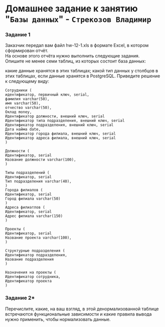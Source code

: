 # Домашнее задание к занятию "`Базы данных`" - `Стрекозов Владимир`

### Задание 1
Заказчик передал вам файл hw-12-1.xls в формате Excel, в котором сформирован отчёт.  
На основе этого отчёта нужно выполнить следующие задания.  
Опишите не менее семи таблиц, из которых состоит база данных:


какие данные хранятся в этих таблицах;
какой тип данных у столбцов в этих таблицах, если данные хранятся в PostgreSQL.
Приведите решение к следующему виду:
```
Сотрудники (  
идентификатор, первичный ключ, serial,  
фамилия varchar(50),  
имя varchar(50),  
отчество varchar(50),  
Оклад money,  
Идентификатор должности, внешний ключ, serial  
Идентификатор типа подразделения, внешний ключ, serial  
Идентификатор подразделения, внешний ключ, serial  
Дата найма date,  
Идентификатор города филиала, внешний ключ, serial  
Идентификатор адреса филиала, внешний ключ, serial  
)  
  
Должности (  
Идентификатор, serial  
Название должности varchar(100),  
)  
  
Типы подразделений (  
Идентификатор, serial  
Тип подразделения varchar(40),  
)  
Города филиалов (  
Идентификатор, serial  
Город филиала varchar(50)  
)  
Адреса филиатлов (  
Идентификатор, serial  
Адрес филиала varchar(150)  
)  
  
Проекты (  
Идентификатор, serial  
Название проекта varchar(100),  
)  

Структурные подразделения (  
Идентификатор подразделения,  
Название подразделения  
)  
  
Назначения на проекты (  
Идентификатор сотрудника,  
Идентификатор проекта  
)
```

### Задание 2*
Перечислите, какие, на ваш взгляд, в этой денормализованной таблице встречаются функциональные зависимости и какие правила вывода нужно применить, чтобы нормализовать данные.
